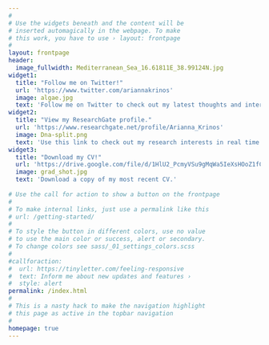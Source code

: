 ```yaml
---
#
# Use the widgets beneath and the content will be
# inserted automagically in the webpage. To make
# this work, you have to use › layout: frontpage
#
layout: frontpage
header:
  image_fullwidth: Mediterranean_Sea_16.61811E_38.99124N.jpg
widget1:
  title: "Follow me on Twitter!"
  url: 'https://www.twitter.com/ariannakrinos'
  image: algae.jpg
  text: 'Follow me on Twitter to check out my latest thoughts and interests.'
widget2:
  title: "View my ResearchGate profile."
  url: 'https://www.researchgate.net/profile/Arianna_Krinos'
  image: Dna-split.png
  text: 'Use this link to check out my research interests in real time.'
widget3:
  title: "Download my CV!"
  url: 'https://drive.google.com/file/d/1HlU2_PcmyVSu9gMqWa5IeXsHOoZ1fCQV/view?usp=sharing'
  image: grad_shot.jpg
  text: 'Download a copy of my most recent CV.'
  
# Use the call for action to show a button on the frontpage
#
# To make internal links, just use a permalink like this
# url: /getting-started/
#
# To style the button in different colors, use no value
# to use the main color or success, alert or secondary.
# To change colors see sass/_01_settings_colors.scss
#
#callforaction:
#  url: https://tinyletter.com/feeling-responsive
#  text: Inform me about new updates and features ›
#  style: alert
permalink: /index.html
#
# This is a nasty hack to make the navigation highlight
# this page as active in the topbar navigation
#
homepage: true
---
```

